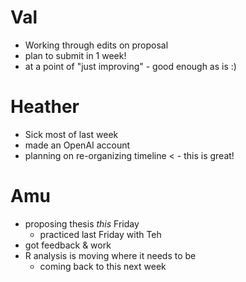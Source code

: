 # Val
- Working through edits on proposal
- plan to submit in 1 week!
- at a point of "just improving" - good enough as is :) 

# Heather
- Sick most of last week 
- made an OpenAI account
- planning on re-organizing timeline < - this is great!

# Amu
- proposing thesis *this* Friday
	- practiced last Friday with Teh
- got feedback & work 
- R analysis is moving where it needs to be
	- coming back to this next week

